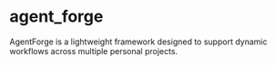 # agent_forge
AgentForge is a lightweight framework designed to support dynamic workflows across multiple personal projects.
